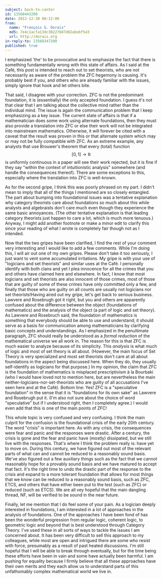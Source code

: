 ```yaml
---
subject: back-to-cantor
id: 13568443200
date: 2012-12-30 00:12:00
from:
  name: "François G. Dorais"
  md5: 7e4c1acfa13dc30227687d82abebf543
  url: http://dorais.org
in-reply-to: 13568347200
published: true
---
```

I emphasized 'the' to be provocative and to emphasize the fact that there is something fundamentally wrong with this state of affairs. As I said at the Café, this post is intended to reach out to set theorists, who are not necessarily as aware of the problem the ZFC hegemony is causing. It's probably best if you, and others who are already familiar with the issues, simply ignore that hook and let others bite. 

That said, I disagree with your correction. ZFC is not the predominant foundation, it is (essentially) the only accepted foundation. I guess it's not that clear that I am talking about the collective mind rather than the individual mind. The issue is again the communication problem that I keep emphasizing as a key issue. The current state of affairs is that if a mathematician does some work using alternate foundations, then they must also provide a translation into ZFC or else their work will not be integrated into mainstream mathematics. Otherwise, it will forever be cited with a caveat that the result was proven in this or that alternate system which may or may not be fully compatible with ZFC. As an extreme example, any analysts that use Brouwer's theorem that every (total) function $$[0,1]\to \mathbb{R}$$ is uniformly continuous in a paper will see their work rejected, but it is fine if they say "within the context of intuitionistic analysis" somewhere (and handle the consequences thereof). There are some exceptions to this, especially where the translation into ZFC is well-known. 

As for the second gripe, I think this was poorly phrased on my part. I didn't mean to imply that all of the things I mentioned are so closely entangled. The part about bumping into foundational issues was a tentative explanation why category theorists care about foundations so much about this while analysts and algebraists don't care much even though they experience the same basic annoyances. (The other tentative explanation is that leading category theorists just happen to care a lot, which is much more tenuous.) Anyway, I might add another footnote or make a minor edit to clarify this since your reading of what I wrote is completely fair though not as I intended. 

Now that the two gripes have been clarified, I find the rest of your comment very interesting and I would like to add a few comments. While I'm doing this, I will air out one of my own gripes. Please don't take it too seriously, I just want to vent some accumulated irritations. My gripe is with your use of "logicians and set theorists" and similar uses at the Café. I personally identify with both clans and yet I plea innocence for all the crimes that you and others have claimed here and elsewhere. In fact, I know that most logicians and set theorists are also innocent of those crimes, most of those that are guilty of some of these crimes have only committed only a few, and finally that those who are guilty on all counts are usually not logicians nor set theorists!Having aired out my gripe, let's get back to serious business. Lawvere and Rosebrugh got it right, but you and others are apparently confused about the difference between the object (foundations of mathematics) and the analysis of the object (a part of logic and set theory). As Lawvere and Rosebruch said, the foundation of mathematics is something that everybody should be able to use and understand; it should serve as a basis for communication among mathematicians by clarifying basic concepts and understandings. As I emphasized in the penultimate paragraph, ZFC should really be understood as a _formal reduction_ of the mathematical universe we all work in. The reason for this is that ZFC is much easier to analyze because of its simplicity. This _analysis_ is what much of logic and most of set theory is all about. (However, the main focus of Set Theory is very specialized and most set theorists don't care at all about foundations in the aspect being discussed here. When they do, they usually self-identify as logicians for that purpose.) In my opinion, the claim that ZFC is the foundation of mathematics is misplaced prescriptivism à la Bourbaki (who I would have loved not to mention here, but are nevertheless the main neither-logicians-nor-set-theorists who are guilty of all accusations I've seen here and at the Café). Bottom line: Yes! ZFC is a "speculative foundation" in the sense that it is "foundations for its own sake" as Lawvere and Rosebrugh put it. (I'm also not sure about the choice of word "speculative" but if I understood right, then I completely agree.) I would even add that this is one of the main points of ZFC! 

This whole topic is very confused and very confusing. I think the main culprit for the confusion is the foundational crisis of the early 20th century. The word "crisis" is important here. As with any crisis, the consequences were fear and panic and the responses were drastic. After a century, the crisis is gone and the fear and panic have (mostly) dissipated, but we still live with the responses. That's where I think the problem really is: have yet to move on. During this century, we have figured out most of the relevant parts of what can and cannot be reduced to a reasonably sound basis. We've also figured out a few auxiliary things such as the fact that we cannot reasonably hope for a provably sound basis and we have matured to accept that fact. It's the right time to undo the drastic part of the response to the crisis and expand to a more tolerant foundation that allows for most things that we know can be reduced to a reasonably sound basis, such as ZFC, ETCS, and others that have either been put to the test (such as ZFC) or reduced (such as ETCS). We are all vey hopeful that the main dangling thread, NF, will be verified to be sound in the near future. 

Finally, let me mention that I do feel some of your pain. As a logician deeply interested in foundations, I am interested in a lot of approaches in the analysis of foundations. One of the approaches I have been fond of has been the wonderful progression from regular logic, coherent logic, to geometric logic and beyond that is best understood through Category Theory. I've used these in all sorts of ways to tackle the issues I am concerned about. It has been very difficult to sell this approach to my colleagues, while most are open and intrigued there are some who resist with force, presumably as a result of past heated discussions. I'm still hopeful that I will be able to break through eventually, but for the time being these efforts have been in vain and some have actually been harmful. I am pushing for equality because I firmly believe that all these approaches have their own merits and they each allow us to understand parts of this unfathomably complex mathematical world we live in.
